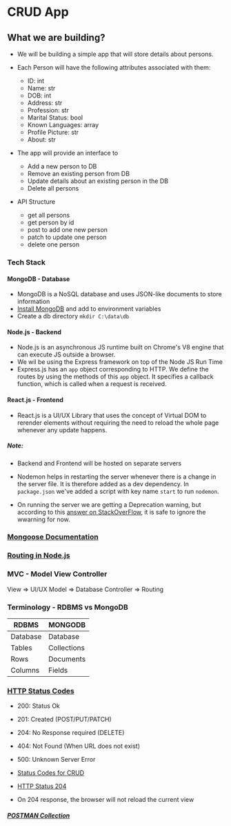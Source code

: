 # CRUD App

## What we are building?

- We will be building a simple app that will store details about persons.

- Each Person will have the following attributes associated with them:

  - ID: int
  - Name: str
  - DOB: int
  - Address: str
  - Profession: str
  - Marital Status: bool
  - Known Languages: array
  - Profile Picture: str
  - About: str

- The app will provide an interface to

  - Add a new person to DB
  - Remove an existing person from DB
  - Update details about an existing person in the DB
  - Delete all persons

- API Structure
  - get all persons
  - get person by id
  - post to add one new person
  - patch to update one person
  - delete one person

### Tech Stack

#### MongoDB - Database

- MongoDB is a NoSQL database and uses JSON-like documents to store information
- [Install MongoDB](https://www.mongodb.com/try/download/community) and add to environment variables
- Create a db directory `mkdir C:\data\db`

#### Node.js - Backend

- Node.js is an asynchronous JS runtime built on Chrome's V8 engine that can execute JS outside a browser.
- We wil be using the Express framework on top of the Node JS Run Time
- Express.js has an `app` object corresponding to HTTP. We define the routes by using the methods of this `app` object. It specifies a callback function, which is called when a request is received.

#### React.js - Frontend

- React.js is a UI/UX Library that uses the concept of Virtual DOM to rerender elements without requiring the need to reload the whole page whenever any update happens.

##### Note:

- Backend and Frontend will be hosted on separate servers

- Nodemon helps in restarting the server whenever there is a change in the server file.
  It is therefore added as a dev dependency.
  In `package.json` we've added a script with key name `start` to run `nodemon`.

- On running the server we are getting a Deprecation warning, but according to this [answer on StackOverFlow](https://stackoverflow.com/questions/66190532/deprecationwarning-listening-to-events-on-the-db-class-has-been-deprecated-and/66197527), it is safe to ignore the wwarning for now.

### [Mongoose Documentation](https://mongoosejs.com/docs/)

### [Routing in Node.js](https://www.geeksforgeeks.org/routing-in-node-js/)

### MVC - Model View Controller

View => UI/UX
Model => Database
Controller => Routing

### Terminology - RDBMS vs MongoDB

| RDBMS    | MONGODB     |
| -------- | ----------- |
| Database | Database    |
| Tables   | Collections |
| Rows     | Documents   |
| Columns  | Fields      |

### [HTTP Status Codes](https://httpstatuses.com/204)

- 200: Status Ok
- 201: Created (POST/PUT/PATCH)
- 204: No Response required (DELETE)
- 404: Not Found (When URL does not exist)
- 500: Unknown Server Error

- [Status Codes for CRUD](https://www.moesif.com/blog/technical/api-design/Which-HTTP-Status-Code-To-Use-For-Every-CRUD-App/)
- [HTTP Status 204](https://benramsey.com/blog/2008/05/http-status-204-no-content-and-205-reset-content/)
- On 204 response, the browser will not reload the current view

##### [POSTMAN Collection](https://www.getpostman.com/collections/7c672290b8573ea16f4b)
